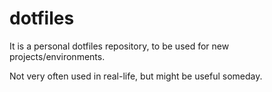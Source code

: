 # dotfiles

It is a personal dotfiles repository, to be used for new projects/environments.

Not very often used in real-life, but might be useful someday.

